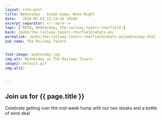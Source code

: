 ```yaml
---
layout: rotw-post
title: Wednesday - Steak &amp; Wine Night
date:   2018-05-02 12:14:30 +0100
excerpt_separator: <!--more-->
tags: [ ROTW, Wednesday, the-railway-tavern-charfield ]
back: /pubs/the-railway-tavern-charfield/whats-on/
permalink: /pubs/the-railway-tavern-charfield/whats-on/wednesday.html
pub_name: The Railway Tavern


feat-image: wednesday.jpg
img-alt: Wednesday at The Railway Tavern
image2: default.gif
img-alt2:


---
```


<h2>Join us for {{ page.title }}</h2>
<p>Celebrate getting over the mid-week hump with our two steaks and a bottle of wine deal</p>